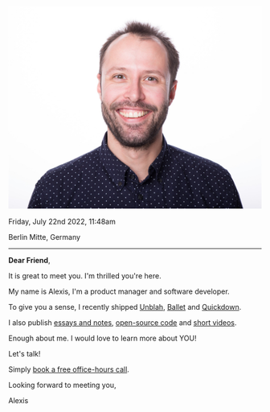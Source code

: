 ![Alexis Rondeau](../images/alexis-portrait.jpg)

Friday, July 22nd 2022, 11:48am

Berlin Mitte, Germany 

---

**Dear Friend**, 

It is great to meet you. I'm thrilled you're here.

My name is Alexis, I'm a product manager and software developer. 

To give you a sense, I recently shipped [Unblah](https://unblah.me), [Ballet](https://akaalias.github.io/algorand-ballet/) and [Quickdown](https://getquickdown.com/).

I also publish [essays and notes](https://publish.obsidian.md/alexisrondeau), [open-source code](https://github.com/akaalias) and [short videos](https://www.youtube.com/c/AlexisRondeau/videos).

Enough about me. I would love to learn more about YOU! 

Let's talk!

Simply [book a free office-hours call](https://calendly.com/alexis-rondeau/lets-talk).

Looking forward to meeting you, 

Alexis